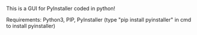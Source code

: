 This is a GUI for PyInstaller coded in python!

Requirements: Python3, PIP, PyInstaller (type "pip install pyinstaller" in cmd to install pyinstaller)